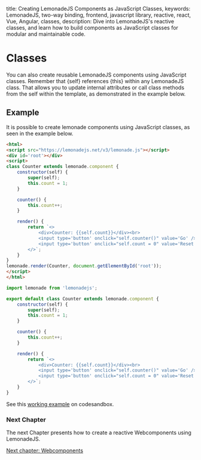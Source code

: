 title: Creating LemonadeJS Components as JavaScript Classes,
keywords: LemonadeJS, two-way binding, frontend, javascript library, reactive, react, Vue, Angular, classes,
description: Dive into LemonadeJS's reactive classes, and learn how to build components as JavaScript classes for modular and maintainable code.

Classes
=======

You can also create reusable LemonadeJS components using JavaScript classes. Remember that {self} references {this} within any LemonadeJS class. That allows you to update internal attributes or call class methods from the self within the template, as demonstrated in the example below.  
  

Example
-------

It is possible to create lemonade components using JavaScript classes, as seen in the example below.  
  
```html
<html>
<script src="https://lemonadejs.net/v3/lemonade.js"></script>
<div id='root'></div>
<script>
class Counter extends lemonade.component {
    constructor(self) {
        super(self);
        this.count = 1;
    }

    counter() {
        this.count++;
    }

    render() {
        return `<>
            <div>Counter: {{self.count}}</div><br>
            <input type='button' onclick="self.counter()" value='Go' />
            <input type='button' onclick="self.count = 0" value='Reset' />
        </>`;
    }
}
lemonade.render(Counter, document.getElementById('root'));
</script>
</html>
```
```javascript
import lemonade from 'lemonadejs';

export default class Counter extends lemonade.component {
    constructor(self) {
        super(self);
        this.count = 1;
    }

    counter() {
        this.count++;
    }

    render() {
        return `<>
            <div>Counter: {{self.count}}</div><br>
            <input type='button' onclick="self.counter()" value='Go' />
            <input type='button' onclick="self.count = 0" value='Reset' />
        </>`;
    }
}
```

See this [working example](https://codesandbox.io/s/lemonadejs-examples-sebfeo) on codesandbox.

### Next Chapter

The next Chapter presents how to create a reactive Webcomponents using LemonadeJS.  
  
[Next chapter: Webcomponents](/docs/web-components)